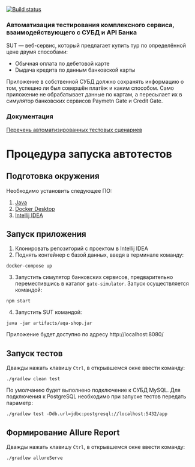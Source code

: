 [![Build status](https://ci.appveyor.com/api/projects/status/mqithpvlbffsi64j?svg=true)](https://ci.appveyor.com/project/granegoro/books-beeline)

### Автоматизация тестирования комплексного сервиса, взаимодействующего с СУБД и API Банка

SUT — веб-сервис, который предлагает купить тур по определённой цене двумя способами:
- Обычная оплата по дебетовой карте
- Dыдача кредита по данным банковской карты

Приложение в собственной СУБД должно сохранять информацию о том, успешно ли был совершён платёж и каким способом.
Само приложение не обрабатывает данные по картам, а пересылает их в симулятор банковских сервисов Paymetn Gate и Credit Gate.

### Документация

[Перечень автоматизированных тестовых сценариев](https://github.com/granegoro/books-beeline/blob/main/docs/Plan.md)


# Процедура запуска автотестов

## Подготовка окружения
Необходимо установить следующее ПО:
1. [Java](https://adoptium.net/temurin/releases/?utm_source=pocket_reader&version=11)
2. [Docker Desktop](https://www.docker.com/products/docker-desktop/)
3. [Intellij IDEA](https://www.jetbrains.com/idea/download/)

## Запуск приложения
1. Клонировать репозиторий с проектом в Intellij IDEA
2. Поднять контейнер с базой данных, введя в терминале команду:
```
docker-compose up
```
3. Запустить симулятор банковских сервисов, предварительно переместившись в
   каталог `gate-simulator`. Запуск осуществляется командой:
```
npm start
```
4. Запустить SUT командой:
```
java -jar artifacts/aqa-shop.jar
```

Приложение будет доступно по адресу http://localhost:8080/

## Запуск тестов
Дважды нажать клавишу `Ctrl`, в открывшемся окне ввести команду:
```
./gradlew clean test
```
По умолчанию будет выполнено подключение к СУБД MySQL.
Для подключения к PostgreSQL необходимо при запуске тестов передать параметр:
```
./gradlew test -Ddb.url=jdbc:postgresql://localhost:5432/app
```

## Формирование Allure Report
Дважды нажать клавишу `Ctrl`, в открывшемся окне ввести команду:
```
./gradlew allureServe
```
